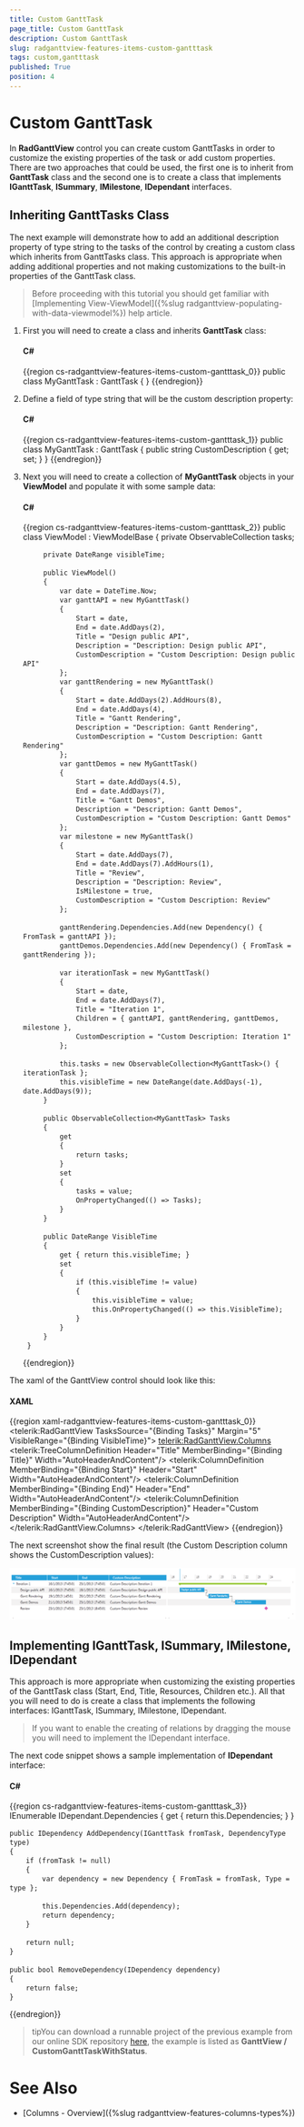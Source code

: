 ```yaml
---
title: Custom GanttTask
page_title: Custom GanttTask
description: Custom GanttTask
slug: radganttview-features-items-custom-gantttask
tags: custom,gantttask
published: True
position: 4
---
```


# Custom GanttTask

In __RadGanttView__ control you can create custom GanttTasks in order to customize the existing properties of the task or add custom properties. There are two approaches that could be used, the first one is to inherit from __GanttTask__ class and the second one is to create a class that implements __IGanttTask__, __ISummary__, __IMilestone__, __IDependant__ interfaces.

## Inheriting GanttTasks Class

The next example will demonstrate how to add an additional description property of type string to the tasks of the control by creating a custom class which inherits from GanttTasks class. This approach is appropriate when adding additional properties and not making customizations to the built-in properties of the GanttTask class.

>Before proceeding with this tutorial you should get familiar with [Implementing View-ViewModel]({%slug radganttview-populating-with-data-viewmodel%}) help article.

1. First you will need to create a class and inherits __GanttTask__ class:

	#### __C#__

	{{region cs-radganttview-features-items-custom-gantttask_0}}
		public class MyGanttTask : GanttTask
		{
		}
	{{endregion}}

1. Define a field of type string that will be the custom description property:

	#### __C#__

	{{region cs-radganttview-features-items-custom-gantttask_1}}
		public class MyGanttTask : GanttTask
		{
			public string CustomDescription { get; set; }
		}
	{{endregion}}

1. Next you will need to create a collection of __MyGanttTask__ objects in your __ViewModel__ and populate it with some sample data:

	#### __C#__

	{{region cs-radganttview-features-items-custom-gantttask_2}}
		public class ViewModel : ViewModelBase
		{
			private ObservableCollection<MyGanttTask> tasks;
		
			private DateRange visibleTime;
		
			public ViewModel()
			{
				var date = DateTime.Now;
				var ganttAPI = new MyGanttTask()
				{
					Start = date,
					End = date.AddDays(2),
					Title = "Design public API",
					Description = "Description: Design public API",
					CustomDescription = "Custom Description: Design public API"
				};
				var ganttRendering = new MyGanttTask()
				{
					Start = date.AddDays(2).AddHours(8),
					End = date.AddDays(4),
					Title = "Gantt Rendering",
					Description = "Description: Gantt Rendering",
					CustomDescription = "Custom Description: Gantt Rendering"
				};
				var ganttDemos = new MyGanttTask()
				{
					Start = date.AddDays(4.5),
					End = date.AddDays(7),
					Title = "Gantt Demos",
					Description = "Description: Gantt Demos",
					CustomDescription = "Custom Description: Gantt Demos"
				};
				var milestone = new MyGanttTask()
				{
					Start = date.AddDays(7),
					End = date.AddDays(7).AddHours(1),
					Title = "Review",
					Description = "Description: Review",
					IsMilestone = true,
					CustomDescription = "Custom Description: Review"
				};
		
				ganttRendering.Dependencies.Add(new Dependency() { FromTask = ganttAPI });
				ganttDemos.Dependencies.Add(new Dependency() { FromTask = ganttRendering });
		
				var iterationTask = new MyGanttTask()
				{
					Start = date,
					End = date.AddDays(7),
					Title = "Iteration 1",
					Children = { ganttAPI, ganttRendering, ganttDemos, milestone },
					CustomDescription = "Custom Description: Iteration 1"
				};
		
				this.tasks = new ObservableCollection<MyGanttTask>() { iterationTask };
				this.visibleTime = new DateRange(date.AddDays(-1), date.AddDays(9));
			}
		
			public ObservableCollection<MyGanttTask> Tasks
			{
				get
				{
					return tasks;
				}
				set
				{
					tasks = value;
					OnPropertyChanged(() => Tasks);
				}
			}
		
			public DateRange VisibleTime
			{
				get { return this.visibleTime; }
				set
				{
					if (this.visibleTime != value)
					{
						this.visibleTime = value;
						this.OnPropertyChanged(() => this.VisibleTime);
					}
				}
			}
		}
	{{endregion}}

The xaml of the GanttView control should look like this:

#### __XAML__

{{region xaml-radganttview-features-items-custom-gantttask_0}}
	<telerik:RadGanttView TasksSource="{Binding Tasks}" Margin="5"
					VisibleRange="{Binding VisibleTime}">
		<telerik:RadGanttView.Columns>
			<telerik:TreeColumnDefinition Header="Title" MemberBinding="{Binding Title}" Width="AutoHeaderAndContent"/>
			<telerik:ColumnDefinition MemberBinding="{Binding Start}" Header="Start" Width="AutoHeaderAndContent"/>
			<telerik:ColumnDefinition MemberBinding="{Binding End}" Header="End" Width="AutoHeaderAndContent"/>
			<telerik:ColumnDefinition MemberBinding="{Binding CustomDescription}" Header="Custom Description" Width="AutoHeaderAndContent"/>
		</telerik:RadGanttView.Columns>
	</telerik:RadGanttView>
{{endregion}}

The next screenshot show the final result (the Custom Description column shows the CustomDescription values):

![radganttview-features-items-custom-gantttask-1](images/radganttview-features-items-custom-gantttask-1.png)

## Implementing IGanttTask, ISummary, IMilestone, IDependant

This approach is more appropriate when customizing the existing properties of the GanttTask class (Start, End, Title, Resources, Children etc.). All that you will need to do is create a class that implements the following interfaces: IGanttTask, ISummary, IMilestone, IDependant.

>If you want to enable the creating of relations by dragging the mouse you will need to implement the IDependant interface.

The next code snippet shows a sample implementation of __IDependant__ interface:

#### __C#__

{{region cs-radganttview-features-items-custom-gantttask_3}}
	IEnumerable IDependant.Dependencies
	{
		get { return this.Dependencies; }
	}
	
	public IDependency AddDependency(IGanttTask fromTask, DependencyType type)
	{
		if (fromTask != null)
		{
			var dependency = new Dependency { FromTask = fromTask, Type = type };
	
			this.Dependencies.Add(dependency);
			return dependency;
		}
	
		return null;
	}
	
	public bool RemoveDependency(IDependency dependency)
	{
		return false;
	}
{{endregion}}

>tipYou can download a runnable project of the previous example from our online SDK repository [here](https://github.com/telerik/xaml-sdk), the example is listed as __GanttView / CustomGanttTaskWithStatus__.

# See Also

 * [Columns - Overview]({%slug radganttview-features-columns-types%})
